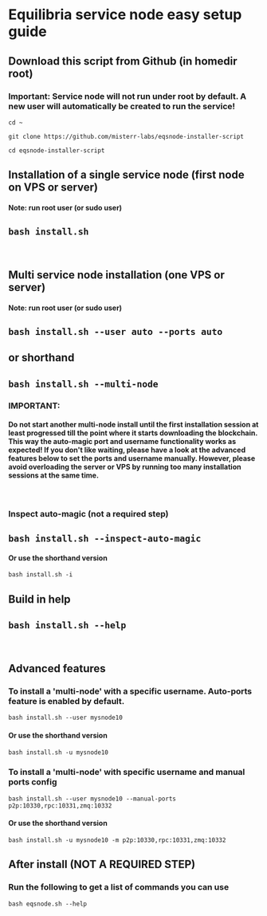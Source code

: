 # Equilibria service node easy setup guide

## Download this script from Github (in homedir root)
### Important: Service node will not run under root by default. A new user will automatically be created to run the service!

`cd ~`

`git clone https://github.com/misterr-labs/eqsnode-installer-script`

`cd eqsnode-installer-script`

## Installation of a single service node (first node on VPS or server)
#### Note: run root user (or sudo user)

`bash install.sh`
-
<br />

## Multi service node installation (one VPS or server)
#### Note: run root user (or sudo user)

`bash install.sh --user auto --ports auto`
-
or shorthand
-
`bash install.sh --multi-node`
-
### IMPORTANT: 
#### Do not start another multi-node install until the first installation session at least progressed till the point where it starts downloading the blockchain. This way the auto-magic port and username functionality works as expected! If you don't like waiting, please have a look at the advanced features below to set the ports and username manually. However, please avoid overloading the server or VPS by running too many installation sessions at the same time.
<br />

### Inspect auto-magic (not a required step)
`bash install.sh --inspect-auto-magic`
-
#### Or use the shorthand version

`bash install.sh -i`
<br />

## Build in help
`bash install.sh --help`
-
<br />

## Advanced features

### To install a 'multi-node' with a specific username. Auto-ports feature is enabled by default.
`bash install.sh --user mysnode10`

#### Or use the shorthand version
`bash install.sh -u mysnode10`

### To install a 'multi-node' with specific username and manual ports config
`bash install.sh --user mysnode10 --manual-ports p2p:10330,rpc:10331,zmq:10332`

#### Or use the shorthand version
`bash install.sh -u mysnode10 -m p2p:10330,rpc:10331,zmq:10332`

## After install (NOT A REQUIRED STEP)

### Run the following to get a list of commands you can use
`bash eqsnode.sh --help`
